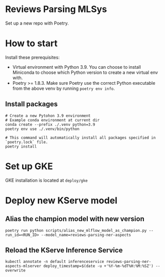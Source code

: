 # Reviews Parsing MLSys

Set up a new repo with Poetry.

# How to start

Install these prerequisites:
- Virtual environment with Python 3.9. You can choose to install Miniconda to choose which Python version to create a new virtual env with.
- Poetry >= 1.8.3. Make sure Poetry use the correct Python executable from the above venv by running `poetry env info`.

## Install packages

```
# Create a new Pytohon 3.9 environment
# Example conda environment at current dir
conda create --prefix ./.venv python=3.9
poetry env use ./.venv/bin/python

# This command will automatically install all packages specified in `poetry.lock` file.
poetry install
```

# Set up GKE
GKE installation is located at `deploy/gke`

# Deploy new KServe model
## Alias the champion model with new version
```
poetry run python scripts/alias_new_mlflow_model_as_champion.py --run_id=<RUN_ID> --model_name=reviews-parsing-ner-aspects
```

## Reload the KServe Inference Service
```
kubectl annotate -n default inferenceservice reviews-parsing-ner-aspects-mlserver deploy_timestamp=$(date -u +'%Y-%m-%dT%H:%M:%SZ') --overwrite
```